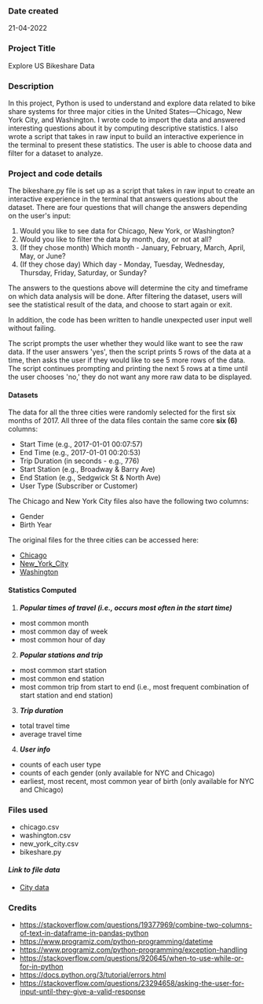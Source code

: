 
### Date created
21-04-2022

### Project Title
Explore US Bikeshare Data

### Description
In this project, Python is used to understand and explore data related to bike share systems for three major cities in the United States—Chicago, New York City, and Washington. I wrote code to import the data and answered interesting questions about it by computing descriptive statistics. I also wrote a script that takes in raw input to build an interactive experience in the terminal to present these statistics. The user is able to choose data and filter for a dataset to analyze.

### Project and code details
The bikeshare.py file is set up as a script that takes in raw input to create an interactive experience in the terminal that answers questions about the dataset. There are four questions that will change the answers depending on the user's input:

1. Would you like to see data for Chicago, New York, or Washington?
2. Would you like to filter the data by month, day, or not at all?
3. (If they chose month) Which month - January, February, March, April, May, or June?
4. (If they chose day) Which day - Monday, Tuesday, Wednesday, Thursday, Friday, Saturday, or Sunday?

The answers to the questions above will determine the city and timeframe on which data analysis will be done. After filtering the dataset, users will see the statistical result of the data, and choose to start again or exit. 

In addition, the code has been written to handle unexpected user input well without failing. 

The script prompts the user whether they would like want to see the raw data. If the user answers 'yes', then the script prints 5 rows of the data at a time, then asks the user if they would like to see 5 more rows of the data. The script continues prompting and printing the next 5 rows at a time until the user chooses 'no,' they do not want any more raw data to be displayed.

#### **Datasets**
The data for all the three cities were randomly selected for the first six months of 2017. All three of the data files contain the same core **six (6)** columns:
* Start Time (e.g., 2017-01-01 00:07:57)
* End Time (e.g., 2017-01-01 00:20:53)
* Trip Duration (in seconds - e.g., 776)
* Start Station (e.g., Broadway & Barry Ave)
* End Station (e.g., Sedgwick St & North Ave)
* User Type (Subscriber or Customer)

The Chicago and New York City files also have the following two columns:
- Gender
- Birth Year

The original files for the three cities can be accessed here:
- [Chicago](https://ride.divvybikes.com/system-data)
- [New_York_City](https://ride.citibikenyc.com/system-data)
- [Washington](https://ride.capitalbikeshare.com/system-data)

#### **Statistics Computed**
1. ***Popular times of travel (i.e., occurs most often in the start time)***
- most common month
- most common day of week
- most common hour of day

2. ***Popular stations and trip***
- most common start station
- most common end station
- most common trip from start to end (i.e., most frequent combination of start station and end station)

3. ***Trip duration***
- total travel time
- average travel time

4. ***User info***
* counts of each user type
* counts of each gender (only available for NYC and Chicago)
* earliest, most recent, most common year of birth (only available for NYC and Chicago)

### Files used
- chicago.csv
- washington.csv
- new_york_city.csv
- bikeshare.py

#### ***Link to file data***
- [City data](https://drive.google.com/drive/folders/1ILlUFEz2GKN4EUwjSueCuR7OhRaRrUOf?usp=sharing)

### Credits
- https://stackoverflow.com/questions/19377969/combine-two-columns-of-text-in-dataframe-in-pandas-python
- https://www.programiz.com/python-programming/datetime
- https://www.programiz.com/python-programming/exception-handling
- https://stackoverflow.com/questions/920645/when-to-use-while-or-for-in-python
- https://docs.python.org/3/tutorial/errors.html
- https://stackoverflow.com/questions/23294658/asking-the-user-for-input-until-they-give-a-valid-response

